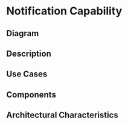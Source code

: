 # Notification Capability

## Diagram


## Description

## Use Cases


## Components



## Architectural Characteristics

